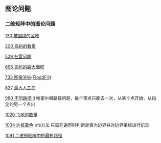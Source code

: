 ## 图论问题

### 二维矩阵中的图论问题

[130 被围绕的区域](https://leetcode-cn.com/problems/surrounded-regions/)

[200 岛屿的数量](https://leetcode-cn.com/problems/number-of-islands/)

[529 扫雷问题](https://leetcode-cn.com/problems/minesweeper/)

[695 岛屿的最大面积](https://leetcode-cn.com/problems/max-area-of-island/)  

[733 图像渲染(FloddFill)](https://leetcode-cn.com/problems/flood-fill/)

[827 最大人工岛](https://leetcode-cn.com/problems/making-a-large-island/)

[980 不同路径Ⅲ](https://leetcode-cn.com/problems/unique-paths-iii/) 
哈密尔顿路径问题，每个顶点只能去一次，从某个点开始，从指定的另一个点出

[1020 飞地的数量](https://leetcode-cn.com/problems/number-of-enclaves/)

[1034 边框着色](https://leetcode-cn.com/problems/coloring-a-border/)
bfs方法 只需在遍历时判断是否为边界并对边界坐标进行记录

[1091 二进制矩阵中的最短路径](https://leetcode-cn.com/problems/shortest-path-in-binary-matrix/)



